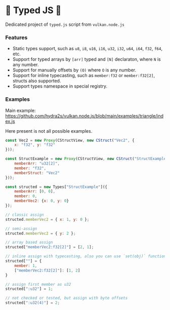 # 🧩 Typed JS 🧩

Dedicated project of `typed.js` script from `vulkan.node.js`

### Features

- Static types support, such as `u8`, `i8`, `u16`, `i16`, `u32`, `i32`, `u64`, `i64`, `f32`, `f64`, etc.
- Support for typed arrays by `[arr]` typed and `[N]` declaraton, where `N` is any number.
- Support for manually offsets by `(O)` where `O` is any number.
- Support for inline typecasting, such as `member:f32` or `member:f32[2]`, structs also supported.
- Support types namespace in special registry. 

### Examples

Main example: https://github.com/hydra2s/vulkan.node.js/blob/main/examples/triangle/index.js

Here present is not all possible examples.

```js
const Vec2 = new Proxy(CStructView, new CStruct("Vec2", {
    x: "f32", y: "f32"
}));

const StructExample = new Proxy(CStructView, new CStruct("StructExample", {
    memberArr: "u32[2]", 
    member: "f32", 
    memberStruct: "Vec2"
}));

const structed = new Types["StructExample"]({
    memberArr: [0, 0],
    member: 0,
    memberVec2: {x: 0, y: 0}
});

// classic assign
structed.memberVec2 = { x: 1, y: 0 };

// semi-assign
structed.memberVec2 = { y: 2 };

// array based assign
structed["memberVec2:f32[2]"] = [2, 1];

// inline assign with typecasting, also you can use `set(obj)` function
structed[""] = {
    member: 1,
    ["memberVec2:f32[2]"]: [1, 2]
}

// assign first member as u32
structed[":u32"] = 1;

// not checked or tested, but assign with byte offsets
structed[":u32(4)"] = 2;

```
